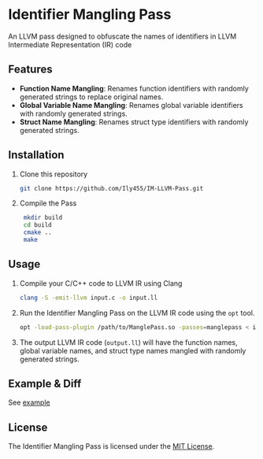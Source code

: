# Identifier Mangling Pass

An LLVM pass designed to obfuscate the names of identifiers in LLVM Intermediate Representation (IR) code

## Features

- **Function Name Mangling**: Renames function identifiers with randomly generated strings to replace original names.
- **Global Variable Name Mangling**: Renames global variable identifiers with randomly generated strings.
- **Struct Name Mangling**: Renames struct type identifiers with randomly generated strings.

## Installation

1. Clone this repository
     ```bash
     git clone https://github.com/Ily455/IM-LLVM-Pass.git
     ```
2. Compile the Pass
   ```bash
    mkdir build
    cd build
    cmake ..
    make
   ```

## Usage

1. Compile your C/C++ code to LLVM IR using Clang

    ```bash
    clang -S -emit-llvm input.c -o input.ll
    ```

2. Run the Identifier Mangling Pass on the LLVM IR code using the `opt` tool.

    ```bash
    opt -load-pass-plugin /path/to/ManglePass.so -passes=manglepass < input.ll > output.ll
    ```

3. The output LLVM IR code (`output.ll`) will have the function names, global variable names, and struct type names mangled with randomly generated strings.

## Example & Diff

See [example](example/)

## License

The Identifier Mangling Pass is licensed under the [MIT License](LICENSE).
